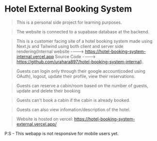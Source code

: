 # Hotel External Booking System

> This is a personal side project for learning purposes.

> The website is connected to a supabase database at the backend.

> This is a customer facing site of a hotel booking system made using Next.js and Tailwind using both client and server side rendering(Internal website ----> https://hotel-booking-system-internal.vercel.app Source Code ----> https://github.com/urahara897/hotel-booking-system-internal).

> Guests can login only through their google account(coded using OAuth), logout, update their profile, view their reservations.

> Guests can reserve a cabin/room based on the number of guests, update and delete their booking

> Guests can't book a cabin if the cabin is already booked.

> Guests can also view infomation/description of the hotel.

> Website is hosted on vercel: https://hotel-booking-system-external.vercel.app/

P.S - This webapp is not responsive for mobile users yet.
